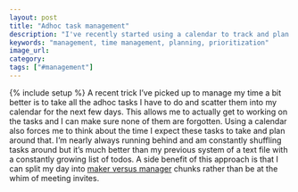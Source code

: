 ```yaml
---
layout: post
title: "Adhoc task management"
description: "I've recently started using a calendar to track and plan every adhoc task I need to do. This has been a huge help in keeping my productivity high."
keywords: "management, time management, planning, prioritization"
image_url:
category:
tags: ["#management"]
---
```

{% include setup %}
A recent trick I’ve picked up to manage my time a bit better is to take all the adhoc tasks I have to do and scatter them into my calendar for the next few days. This allows me to actually get to working on the tasks and I can make sure none of them are forgotten. Using a calendar also forces me to think about the time I expect these tasks to take and plan around that. I’m nearly always running behind and am constantly shuffling tasks around but it’s much better than my previous system of a text file with a constantly growing list of todos. A side benefit of this approach is that I can split my day into [maker versus manager](http://www.paulgraham.com/makersschedule.html) chunks rather than be at the whim of meeting invites.
